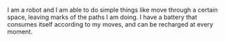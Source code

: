 I am a robot and I am able to do simple things like move through a certain space, leaving marks of the paths I am doing. I have a battery that consumes itself according to my moves, and can be recharged at every moment.